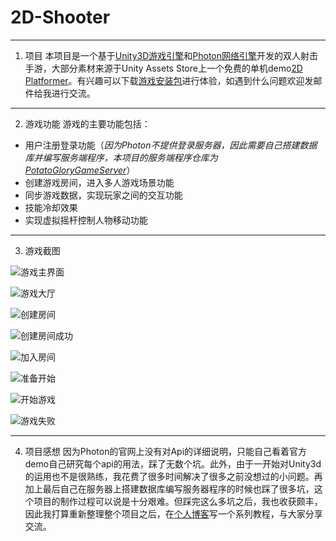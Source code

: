 # 2D-Shooter

---
1. 项目
本项目是一个基于[Unity3D游戏引擎](https://unity3d.com/cn/)和[Photon网络引擎](https://www.photonengine.com/zh-CN/Photon)开发的双人射击手游，大部分素材来源于Unity Assets Store上一个免费的单机demo[2D Platformer](https://assetstore.unity.com/packages/essentials/tutorial-projects/2d-platformer-11228)。有兴趣可以下载[游戏安装包](http://download-1253364479.cosgz.myqcloud.com/PotatoGlory.apk)进行体验，如遇到什么问题欢迎发邮件给我进行交流。

---

2. 游戏功能
游戏的主要功能包括：
* 用户注册登录功能（*因为Photon不提供登录服务器，因此需要自己搭建数据库并编写服务端程序，本项目的服务端程序仓库为[PotatoGloryGameServer](https://github.com/AsanCai/PotatoGloryGameServer)*）
* 创建游戏房间，进入多人游戏场景功能
* 同步游戏数据，实现玩家之间的交互功能
* 技能冷却效果
* 实现虚拟摇杆控制人物移动功能

---

3. 游戏截图

![游戏主界面](https://github.com/AsanCai/2D-Shooter/raw/android/Images/img1.png)

![游戏大厅](https://github.com/AsanCai/2D-Shooter/raw/android/Images/img2.png)

![创建房间](https://github.com/AsanCai/2D-Shooter/raw/android/Images/img3.png)

![创建房间成功](https://github.com/AsanCai/2D-Shooter/raw/android/Images/img4.png)

![加入房间](https://github.com/AsanCai/2D-Shooter/raw/android/Images/img5.png)

![准备开始](https://github.com/AsanCai/2D-Shooter/raw/android/Images/img6.png)

![开始游戏](https://github.com/AsanCai/2D-Shooter/raw/android/Images/img7.png)

![游戏失败](https://github.com/AsanCai/2D-Shooter/raw/android/Images/img8.png)

---

4. 项目感想
因为Photon的官网上没有对Api的详细说明，只能自己看着官方demo自己研究每个api的用法，踩了无数个坑。此外，由于一开始对Unity3d的运用也不是很熟练，我花费了很多时间解决了很多之前没想过的小问题。再加上最后自己在服务器上搭建数据库编写服务器程序的时候也踩了很多坑，这个项目的制作过程可以说是十分艰难。但踩完这么多坑之后，我也收获颇丰，因此我打算重新整理整个项目之后，在[个人博客](asancai.github.io)写一个系列教程，与大家分享交流。


